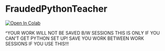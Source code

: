 # FraudedPythonTeacher

[![Open In Colab](https://colab.research.google.com/assets/colab-badge.svg)](
https://colab.research.google.com/github/yourusername/your-repo/blob/main/notebook.ipynb)

^YOUR WORK WILL NOT BE SAVED B/W SESSIONS THIS IS ONLY IF YOU CAN'T GET PYTHON SET UP! SAVE YOU WORK BETWEEN WORK SESSIONS IF YOU USE THIS!!!
